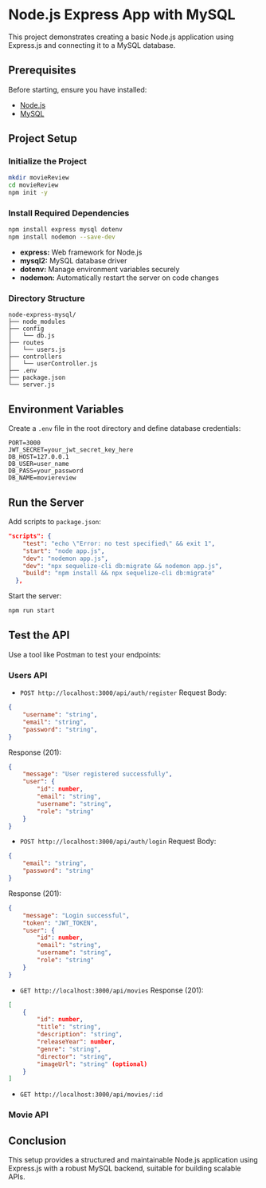# Node.js Express App with MySQL

This project demonstrates creating a basic Node.js application using Express.js and connecting it to a MySQL database.

## Prerequisites

Before starting, ensure you have installed:

- [Node.js](https://nodejs.org/en/download/)
- [MySQL](https://dev.mysql.com/downloads/mysql/)

## Project Setup

### Initialize the Project

```bash
mkdir movieReview
cd movieReview
npm init -y
```

### Install Required Dependencies

```bash
npm install express mysql dotenv
npm install nodemon --save-dev
```

- **express:** Web framework for Node.js
- **mysql2:** MySQL database driver
- **dotenv:** Manage environment variables securely
- **nodemon:** Automatically restart the server on code changes

### Directory Structure

```
node-express-mysql/
├── node_modules
├── config
│   └── db.js
├── routes
│   └── users.js
├── controllers
│   └── userController.js
├── .env
├── package.json
└── server.js
```

## Environment Variables

Create a `.env` file in the root directory and define database credentials:

```env
PORT=3000
JWT_SECRET=your_jwt_secret_key_here
DB_HOST=127.0.0.1
DB_USER=user_name
DB_PASS=your_password
DB_NAME=moviereview
```



## Run the Server

Add scripts to `package.json`:

```json
"scripts": {
    "test": "echo \"Error: no test specified\" && exit 1",
    "start": "node app.js",
    "dev": "nodemon app.js",
    "dev": "npx sequelize-cli db:migrate && nodemon app.js",
    "build": "npm install && npx sequelize-cli db:migrate"
  },
```

Start the server:

```bash
npm run start
```

## Test the API

Use a tool like Postman  to test your endpoints:

### Users API
- `POST http://localhost:3000/api/auth/register`
Request Body:
```json
{
    "username": "string",
    "email": "string",
    "password": "string",
}
```
Response (201):
```json
{
    "message": "User registered successfully",
    "user": {
        "id": number,
        "email": "string",
        "username": "string",
        "role": "string"
    }
}
```

- `POST http://localhost:3000/api/auth/login`
Request Body:
```json
{
    "email": "string",
    "password": "string"
}
```
Response (201):
```json
{
    "message": "Login successful",
    "token": "JWT_TOKEN",
    "user": {
        "id": number,
        "email": "string",
        "username": "string",
        "role": "string"
    }
}
```
- `GET http://localhost:3000/api/movies`
Response (201):
```json
[
    {
        "id": number,
        "title": "string",
        "description": "string",
        "releaseYear": number,
        "genre": "string",
        "director": "string",
        "imageUrl": "string" (optional)
    }
]
```

- `GET http://localhost:3000/api/movies/:id`

### Movie API
## Conclusion

This setup provides a structured and maintainable Node.js application using Express.js with a robust MySQL backend, suitable for building scalable APIs.

